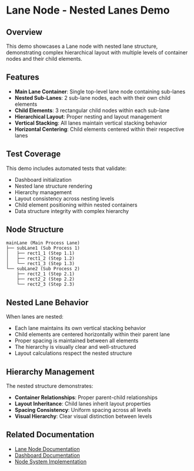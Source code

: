 # Lane Node - Nested Lanes Demo

## Overview

This demo showcases a Lane node with nested lane structure, demonstrating complex hierarchical layout with multiple levels of container nodes and their child elements.

## Features

- **Main Lane Container**: Single top-level lane node containing sub-lanes
- **Nested Sub-Lanes**: 2 sub-lane nodes, each with their own child elements
- **Child Elements**: 3 rectangular child nodes within each sub-lane
- **Hierarchical Layout**: Proper nesting and layout management
- **Vertical Stacking**: All lanes maintain vertical stacking behavior
- **Horizontal Centering**: Child elements centered within their respective lanes

## Test Coverage

This demo includes automated tests that validate:
- Dashboard initialization
- Nested lane structure rendering
- Hierarchy management
- Layout consistency across nesting levels
- Child element positioning within nested containers
- Data structure integrity with complex hierarchy

## Node Structure

```
mainLane (Main Process Lane)
├── subLane1 (Sub Process 1)
│   ├── rect1_1 (Step 1.1)
│   ├── rect1_2 (Step 1.2)
│   └── rect1_3 (Step 1.3)
└── subLane2 (Sub Process 2)
    ├── rect2_1 (Step 2.1)
    ├── rect2_2 (Step 2.2)
    └── rect2_3 (Step 2.3)
```

## Nested Lane Behavior

When lanes are nested:
- Each lane maintains its own vertical stacking behavior
- Child elements are centered horizontally within their parent lane
- Proper spacing is maintained between all elements
- The hierarchy is visually clear and well-structured
- Layout calculations respect the nested structure

## Hierarchy Management

The nested structure demonstrates:
- **Container Relationships**: Proper parent-child relationships
- **Layout Inheritance**: Child lanes inherit layout properties
- **Spacing Consistency**: Uniform spacing across all levels
- **Visual Hierarchy**: Clear visual distinction between levels

## Related Documentation

- [Lane Node Documentation](../../dashboard/documentation/nodes/lane-node.md)
- [Dashboard Documentation](../../dashboard/readme.md)
- [Node System Implementation](../../dashboard/implementation-nodes.md)
